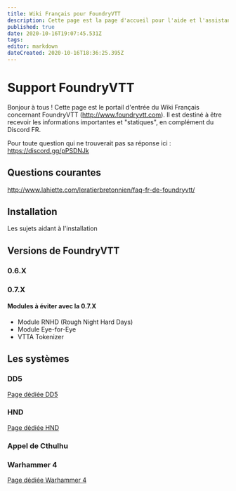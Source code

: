 ```yaml
---
title: Wiki Français pour FoundryVTT
description: Cette page est la page d'accueil pour l'aide et l'assistance sur FoundryVTT
published: true
date: 2020-10-16T19:07:45.531Z
tags: 
editor: markdown
dateCreated: 2020-10-16T18:36:25.395Z
---
```


# Support FoundryVTT
Bonjour à tous !
Cette page est le portail d'entrée du Wiki Français concernant FoundryVTT (http://www.foundryvtt.com). Il est destiné à être recevoir les informations importantes et "statiques", en complément du Discord FR.

Pour toute question qui ne trouverait pas sa réponse ici : https://discord.gg/pPSDNJk 

## Questions courantes

http://www.lahiette.com/leratierbretonnien/faq-fr-de-foundryvtt/ 

## Installation

Les sujets aidant à l'installation

## Versions de FoundryVTT

### 0.6.X

### 0.7.X

#### Modules à éviter avec la 0.7.X

- Module RNHD (Rough Night Hard Days)
- Module Eye-for-Eye
- VTTA Tokenizer


## Les systèmes

### DD5
[Page dédiée DD5](/fr/fr-dd5)

### HND
[Page dédiée HND](/fr/fr-hnd)

### Appel de Cthulhu


### Warhammer 4
[Page dédiée Warhammer 4](/fr/fr-wfrp4e)
